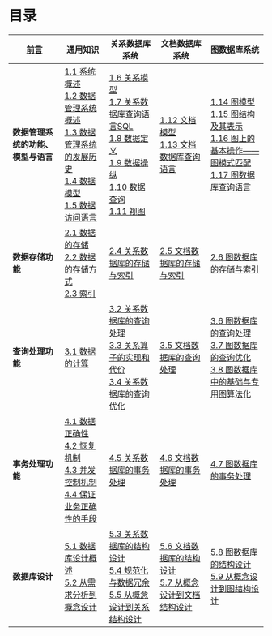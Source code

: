 #  目录


| [前言](preface.md)                                                   | 通用知识                                                     | 关系数据库系统                                                | 文档数据库系统                                              | 图数据库系统                                                 |
| ----------------------------------------------------- | ------------------------------------------------------------ | ------------------------------------------------------------ | ------------------------------------------------------------ | ------------------------------------------------------------ |
| **数据管理系统的功能、模型与语言**| [1.1 系统概述](chapter1.1.md)<br>[1.2 数据管理系统概述](chapter1.2.md)<br>[1.3 数据管理系统的发展历史](chapter1.3.md)<br>[1.4 数据模型](chapter1.4.md)<br>[1.5 数据访问语言](chapter1.5.md) | [1.6 关系模型](chapter1.6-R.md)<br>[1.7 关系数据库查询语言SQL](chapter1.7-R.md)<br/>[1.8 数据定义](chapter1.8-R.md)<br/>[1.9 数据操纵](chapter1.9-R.md)<br/>[1.10 数据查询](chapter1.10-R.md)<br/>[1.11 视图](chapter1.11-R.md) | [1.12 文档模型](chapter1.12-D.md)<br/>[1.13 文档数据库查询语言](chapter1.13-D.md) | [1.14 图模型](chapter1.14-G.md)<br/>[1.15 图结构及其表示](chapter1.15-G.md)<br/>[1.16 图上的基本操作——图模式匹配](chapter1.16-G.md)<br/>[1.17 图数据库查询语言](chapter1.17-G.md) |
| **数据存储功能**      | [2.1 数据的存储](chapter2.1.md)<br>[2.2 数据的存储方式](chapter2.2.md)<br/>[2.3 索引](chapter2.3.md) | [2.4 关系数据库的存储与索引](chapter2.4-R.md)                | [2.5 文档数据库的存储与索引](chapter2.5-D.md)                | [2.6 图数据库的存储与索引](chapter2.6-G.md)                  |
| **查询处理功能**        | [3.1 数据的计算](chapter3.1.md)                              | [3.2 关系数据库的查询处理](chapter3.2-R.md)<br>[3.3 关系算子的实现和代价](chapter3.3-R.md)<br/>[3.4 关系数据库的查询优化](chapter3.4-R.md) | [3.5 文档数据库的查询处理](chapter3.5-D.md)<br/>             |          [3.6 图数据库的查询处理](chapter3.6-G.md)<br>[3.7 图数据库的查询优化](chapter3.7-G.md)<br/>[3.8 图数据库中的基础与专用图算法化](chapter3.8-G.md)               |
| **事务处理功能**         | [4.1 数据正确性](chapter4.1.md)<br/>[4.2 恢复机制](chapter4.2.md)<br/>[4.3 并发控制机制](chapter4.3.md)<br/>[4.4 保证业务正确性的手段](chapter4.4.md) | [4.5 关系数据库的事务处理](chapter4.5-R.md)                  | [4.6 文档数据库的事务处理](chapter4.6-D.md)                  | [4.7 图数据库的事务处理](chapter4.7-G.md)                    | 
| **数据库设计**      | [5.1 数据库设计概述](chapter5.1.md)<br/>[5.2 从需求分析到概念设计](chapter5.2.md)<br/> | [5.3 关系数据库的结构设计](chapter5.3-R.md)<br/>[5.4 规范化与数据冗余](chapter5.4-R.md)<br/>[5.5 从概念设计到关系结构设计](chapter5.4-R.md) | [5.6 文档数据库的结构设计](chapter5.6-D.md)<br>[5.7 从概念设计到文档结构设计](chapter5.7-D.md) | [5.8 图数据库的结构设计](chapter5.8-G.md)<br/>[5.9 从概念设计到图结构设计](chapter5.9-G.md)<br/> |






